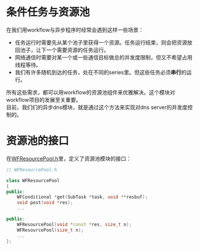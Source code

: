 # 条件任务与资源池

在我们用workflow与异步程序时经常会遇到这样一些场景：
* 任务运行时需要先从某个池子里获得一个资源。任务运行结束，则会把资源放回池子，让下一个需要资源的任务运行。
* 网络通信时需要对某一个或一些通信目标做总的并发度限制，但又不希望占用线程等待。
* 我们有许多随机到达的任务，处在不同的series里。但这些任务必须**串行**的运行。

所有这些需求，都可以用workflow的资源池组件来优雅解决。这个模块对workflow项目的发展至关重要。  
目前，我们们的异步dns模块，就是通过这个方法来实现对dns server的并发度控制的。

# 资源池的接口
在[WFResourcePool.h](https://github.com/sogou/workflow/blob/master/src/factory/WFResourcePool.h)里，定义了资源池模块的接口：
~~~cpp
// WFResourcePool.h

class WFResourcePool
{
public:
    WFConditional *get(SubTask *task, void **resbuf);
    void post(void *res);
    ...

public:
    WFResourcePool(void *const *res, size_t n);
    WFResourcePool(size_t n);
    ...
};
~~~
